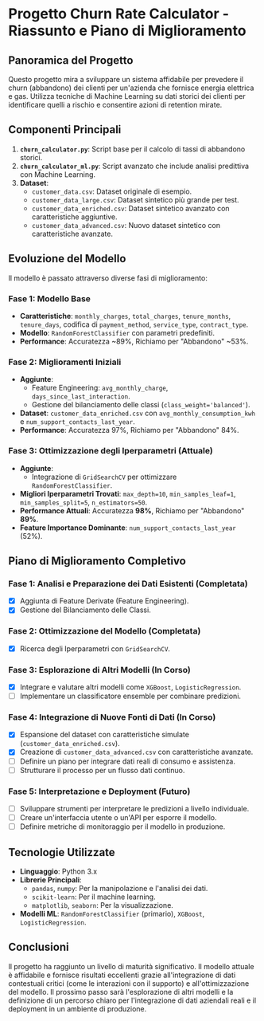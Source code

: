 # Progetto Churn Rate Calculator - Riassunto e Piano di Miglioramento

## Panoramica del Progetto

Questo progetto mira a sviluppare un sistema affidabile per prevedere il churn (abbandono) dei clienti per un'azienda che fornisce energia elettrica e gas. Utilizza tecniche di Machine Learning su dati storici dei clienti per identificare quelli a rischio e consentire azioni di retention mirate.

## Componenti Principali

1.  **`churn_calculator.py`**: Script base per il calcolo di tassi di abbandono storici.
2.  **`churn_calculator_ml.py`**: Script avanzato che include analisi predittiva con Machine Learning.
3.  **Dataset**:
    *   `customer_data.csv`: Dataset originale di esempio.
    *   `customer_data_large.csv`: Dataset sintetico più grande per test.
    *   `customer_data_enriched.csv`: Dataset sintetico avanzato con caratteristiche aggiuntive.
    *   `customer_data_advanced.csv`: Nuovo dataset sintetico con caratteristiche avanzate.

## Evoluzione del Modello

Il modello è passato attraverso diverse fasi di miglioramento:

### Fase 1: Modello Base
*   **Caratteristiche**: `monthly_charges`, `total_charges`, `tenure_months`, `tenure_days`, codifica di `payment_method`, `service_type`, `contract_type`.
*   **Modello**: `RandomForestClassifier` con parametri predefiniti.
*   **Performance**: Accuratezza ~89%, Richiamo per "Abbandono" ~53%.

### Fase 2: Miglioramenti Iniziali
*   **Aggiunte**:
    *   Feature Engineering: `avg_monthly_charge`, `days_since_last_interaction`.
    *   Gestione del bilanciamento delle classi (`class_weight='balanced'`).
*   **Dataset**: `customer_data_enriched.csv` con `avg_monthly_consumption_kwh` e `num_support_contacts_last_year`.
*   **Performance**: Accuratezza 97%, Richiamo per "Abbandono" 84%.

### Fase 3: Ottimizzazione degli Iperparametri (Attuale)
*   **Aggiunte**:
    *   Integrazione di `GridSearchCV` per ottimizzare `RandomForestClassifier`.
*   **Migliori Iperparametri Trovati**: `max_depth=10`, `min_samples_leaf=1`, `min_samples_split=5`, `n_estimators=50`.
*   **Performance Attuali**: Accuratezza **98%**, Richiamo per "Abbandono" **89%**.
*   **Feature Importance Dominante**: `num_support_contacts_last_year` (52%).

## Piano di Miglioramento Completivo

### Fase 1: Analisi e Preparazione dei Dati Esistenti (Completata)
*   [x] Aggiunta di Feature Derivate (Feature Engineering).
*   [x] Gestione del Bilanciamento delle Classi.

### Fase 2: Ottimizzazione del Modello (Completata)
*   [x] Ricerca degli Iperparametri con `GridSearchCV`.

### Fase 3: Esplorazione di Altri Modelli (In Corso)
*   [x] Integrare e valutare altri modelli come `XGBoost`, `LogisticRegression`.
*   [ ] Implementare un classificatore ensemble per combinare predizioni.

### Fase 4: Integrazione di Nuove Fonti di Dati (In Corso)
*   [x] Espansione del dataset con caratteristiche simulate (`customer_data_enriched.csv`).
*   [x] Creazione di `customer_data_advanced.csv` con caratteristiche avanzate.
*   [ ] Definire un piano per integrare dati reali di consumo e assistenza.
*   [ ] Strutturare il processo per un flusso dati continuo.

### Fase 5: Interpretazione e Deployment (Futuro)
*   [ ] Sviluppare strumenti per interpretare le predizioni a livello individuale.
*   [ ] Creare un'interfaccia utente o un'API per esporre il modello.
*   [ ] Definire metriche di monitoraggio per il modello in produzione.

## Tecnologie Utilizzate

*   **Linguaggio**: Python 3.x
*   **Librerie Principali**:
    *   `pandas`, `numpy`: Per la manipolazione e l'analisi dei dati.
    *   `scikit-learn`: Per il machine learning.
    *   `matplotlib`, `seaborn`: Per la visualizzazione.
*   **Modelli ML**: `RandomForestClassifier` (primario), `XGBoost`, `LogisticRegression`.

## Conclusioni

Il progetto ha raggiunto un livello di maturità significativo. Il modello attuale è affidabile e fornisce risultati eccellenti grazie all'integrazione di dati contestuali critici (come le interazioni con il supporto) e all'ottimizzazione del modello. Il prossimo passo sarà l'esplorazione di altri modelli e la definizione di un percorso chiaro per l'integrazione di dati aziendali reali e il deployment in un ambiente di produzione.